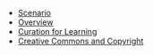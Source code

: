 

- [Scenario](scenario.md)
- [Overview](overview.md)
- [Curation for Learning](curation-for-learning.md)
- [Creative Commons and Copyright](creative-commons-and-copyright.md)
